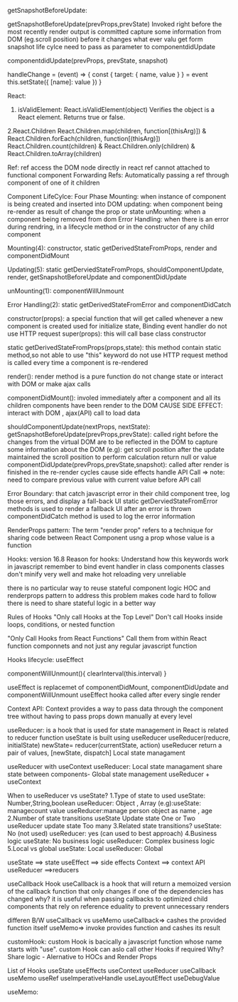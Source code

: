 getSnapshotBeforeUpdate:

getSnapshotBeforeUpdate(prevProps,prevState)
Invoked right before the most recently render output is committed
capture some information from DOM (eg.scroll position) before it changes
what ever valu get form snapshot life cylce need to pass as parameter to componentdidUpdate

componentdidUpdate(prevProps, prevState, snapshot)

handleChange = (event) => {
    const { target: { name, value } } = event
    this.setState({ [name]: value })
  }

React:
1. isValidElement: React.isValidElement(object)
  Verifies the object is a React element. Returns true or false.

2.React.Children
  React.Children.map(children, function[(thisArg)]) & React.Children.forEach(children, function[(thisArg)])
  React.Children.count(children) & React.Children.only(children) &
  React.Children.toArray(children)

Ref: ref access the DOM node directly in react
 ref cannot attached to functional component
Forwarding Refs:
  Automatically passing a ref through component of one of it children

Component LifeCylce: Four Phase
  Mounting: when instance of component is being created and inserted into DOM
  updating: when component being re-render as result of change the prop or state
  unMounting: when a component being removed from dom
  Error Handling: when there is an error during rendring, in a lifecycle method or in the constructor of any child component

  Mounting(4): constructor, static getDerivedStateFromProps, render and componentDidMount

  Updating(5): static getDerviedStateFromProps, shouldComponentUpdate, render, getSnapshotBeforeUpdate and componentDidUpdate

  unMounting(1): componentWillUnmount

  Error Handling(2): static getDerivedStateFromError and componentDidCatch

  constructor(props): a special function that will get called whenever a new component is created
  used for initialize state, Binding event handler
  do not use HTTP request
  super(props): this will call base class constructor

  static getDerivedStateFromProps(props,state): this method contain static method,so not able to use "this" keyword
  do not use HTTP request
  method is called every time a component is re-rendered
  
  render(): render method is a pure function
  do not change state or interact with DOM or make ajax calls

  componentDidMount(): involed immediately after a component and all its children components have been render to the DOM
  CAUSE SIDE EFFECT: interact with DOM , ajax(API) call to load data

  shouldComponentUpdate(nextProps, nextState): 
  getSnapshotBeforeUpdate(prevProps,prevState): called right before the changes from the virtual DOM are to be reflected in the DOM
  to capture some information about the DOM
  (e.g): get scroll position after the update maintained the scroll position to perform calculation
  return null or value
  componentDidUpdate(prevProps,prevState,snapshot): called after render is finished in the re-render cycles
  cause side effects
  handle API Call => note: need to compare previous value with current value before API call

  Error Boundary: that catch javascript error in their child component tree, log those errors, and display a fall-back UI
    static getDerviedStateFromError methods is used to render a fallback UI after an error is thrown
    componentDidCatch method is used to log the error information

RenderProps pattern:
  The term "render prop" refers to a technique for sharing code between React Component usng a prop whose value is a function




Hooks: version 16.8
Reason for hooks:
Understand how this keywords work in javascript
remember to bind event handler in class components
classes don't minify very well and make hot reloading very unreliable


there is no particular way to reuse stateful component logic
HOC and renderprops pattern to address this problem
makes code hard to follow
there is need to share stateful logic in a better way

Rules of Hooks
"Only call Hooks at the Top Level"
Don't call Hooks inside loops, conditions, or nested function

"Only Call Hooks from React Functions"
Call them from within React function componnets and not just any regular javascript function 

Hooks lifecycle:
useEffect

componentWillUnmount(){
  clearInterval(this.interval)
}

useEffect is replacemet of componentDidMount, componentDidUpdate and componentWillUnmount
useEffect hooka called after every single render

Context API:
Context provides a way to pass data through the component tree without having to pass props down manually at every level

useReducer: is a hook that is used for state management in React
            is related to reducer function
            useState is built using useReducer
            useReducer(reducre, initialState)
            newState= reducer(currentState, action)
            useReducer return a pair of values, [newState, dispatch]
            Local state managament


useReducer with useContext
useReducer: Local state managament
share state between components- Global state management
useReducer +  useContext


When to useReducer vs useState?
1.Type of state to used
useState: Number,String,boolean
useReducer: Object , Array
(e.g):useState: managecount value 
useReducer:manage person object as name , age 
2.Number of state transitions
useState Update state One or Two
useReducer update state Too many
3.Related state transitions? 
useState: No (not used)
useReducer: yes (can used to best approach)
4.Business logic
useState: No business logic
useReducer: Complex business logic
5.Local vs global
useState: Local
useReducer: Global


useState ==> state
useEffect ==> side effects
Context ==> context API
useReducer ==>reducers


useCallback Hook
useCallback is a hook that will return a memoized version of the callback function that only changes if one of the dependencies has changed
why?
it is useful when passing callbacks to optimized child components that rely on reference eduality to prevent unnecessary renders

differen B/W useCallback vs useMemo
useCallback=> cashes the provided function itself
useMemo=> invoke provides function and cashes its result

customHook:
  custom Hook is bacically a javascript function whose name starts with "use".
  custom Hook can aslo call other Hooks if required
Why?
Share logic - Alernative to HOCs and Render Props

List of Hooks
useState
useEffects
useContext
useReducer
useCallback
useMemo
useRef
useImperativeHandle
useLayoutEffect
useDebugValue


useMemo: 